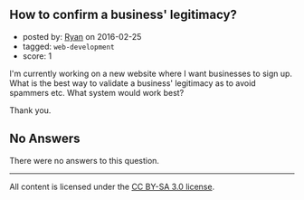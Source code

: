 ## How to confirm a business' legitimacy?

- posted by: [Ryan](https://stackexchange.com/users/1848211/ryan) on 2016-02-25
- tagged: `web-development`
- score: 1

<p>I'm currently working on a new website where I want businesses to sign up. What is the best way to validate a business' legitimacy as to avoid spammers etc. What system would work best?</p>

<p>Thank you.</p>


## No Answers

There were no answers to this question.


---

All content is licensed under the [CC BY-SA 3.0 license](https://creativecommons.org/licenses/by-sa/3.0/).
